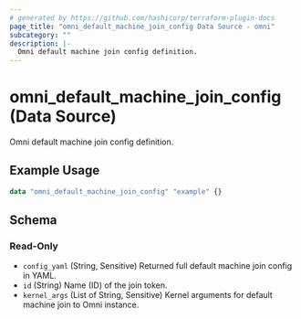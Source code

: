```yaml
---
# generated by https://github.com/hashicorp/terraform-plugin-docs
page_title: "omni_default_machine_join_config Data Source - omni"
subcategory: ""
description: |-
  Omni default machine join config definition.
---
```


# omni_default_machine_join_config (Data Source)

Omni default machine join config definition.

## Example Usage

```terraform
data "omni_default_machine_join_config" "example" {}
```

<!-- schema generated by tfplugindocs -->
## Schema

### Read-Only

- `config_yaml` (String, Sensitive) Returned full default machine join config in YAML.
- `id` (String) Name (ID) of the join token.
- `kernel_args` (List of String, Sensitive) Kernel arguments for default machine join to Omni instance.

